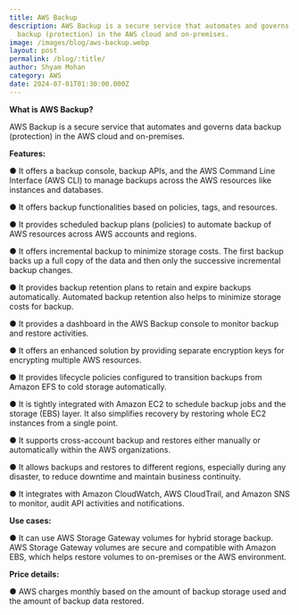 ```yaml
---
title: AWS Backup
description: AWS Backup is a secure service that automates and governs data
  backup (protection) in the AWS cloud and on-premises.
image: /images/blog/aws-backup.webp
layout: post
permalink: /blog/:title/
author: Shyam Mohan
category: AWS
date: 2024-07-01T01:30:00.000Z
---
```

**What is AWS Backup?**

AWS Backup is a secure service that automates and governs data backup (protection) in the AWS cloud and on-premises.

**Features:**

● It offers a backup console, backup APIs, and the AWS Command Line Interface (AWS CLI) to manage backups across the AWS resources like instances and databases.

● It offers backup functionalities based on policies, tags, and resources.

● It provides scheduled backup plans (policies) to automate backup of AWS resources across AWS accounts and regions.

● It offers incremental backup to minimize storage costs. The first backup backs up a full copy of the data and then only the successive incremental backup changes.

● It provides backup retention plans to retain and expire backups automatically. Automated backup retention also helps to minimize storage costs for backup.

● It provides a dashboard in the AWS Backup console to monitor backup and restore activities.

● It offers an enhanced solution by providing separate encryption keys for encrypting multiple AWS resources.

● It provides lifecycle policies configured to transition backups from Amazon EFS to cold storage automatically.

● It is tightly integrated with Amazon EC2 to schedule backup jobs and the storage (EBS) layer. It also simplifies recovery by restoring whole EC2 instances from a single point.

● It supports cross-account backup and restores either manually or automatically within the AWS organizations.

● It allows backups and restores to different regions, especially during any disaster, to reduce downtime and maintain business continuity.

● It integrates with Amazon CloudWatch, AWS CloudTrail, and Amazon SNS to monitor, audit API activities and notifications.

**Use cases:**

● It can use AWS Storage Gateway volumes for hybrid storage backup. AWS Storage Gateway volumes are secure and compatible with Amazon EBS, which helps restore volumes to on-premises or the AWS environment.

  **Price details:**

● AWS charges monthly based on the amount of backup storage used and the amount of backup data restored.
